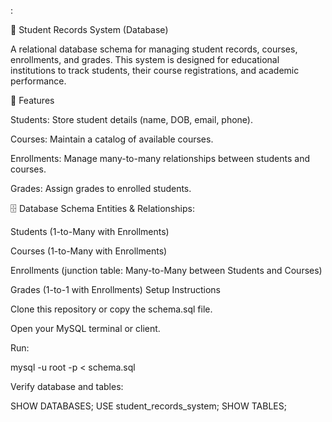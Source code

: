 :

📘 Student Records System (Database)

A relational database schema for managing student records, courses, enrollments, and grades.
This system is designed for educational institutions to track students, their course registrations, and academic performance.

🎯 Features

Students: Store student details (name, DOB, email, phone).

Courses: Maintain a catalog of available courses.

Enrollments: Manage many-to-many relationships between students and courses.

Grades: Assign grades to enrolled students.

🗄️ Database Schema
Entities & Relationships:

Students (1-to-Many with Enrollments)

Courses (1-to-Many with Enrollments)

Enrollments (junction table: Many-to-Many between Students and Courses)

Grades (1-to-1 with Enrollments)
Setup Instructions

Clone this repository or copy the schema.sql file.

Open your MySQL terminal or client.

Run:

mysql -u root -p < schema.sql


Verify database and tables:

SHOW DATABASES;
USE student_records_system;
SHOW TABLES;



